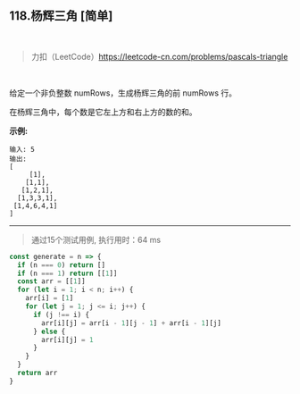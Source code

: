 
## 118.杨辉三角 [简单]

<br />

> 力扣（LeetCode）https://leetcode-cn.com/problems/pascals-triangle

<br />

给定一个非负整数 numRows，生成杨辉三角的前 numRows 行。

在杨辉三角中，每个数是它左上方和右上方的数的和。

**示例:**

```
输入: 5
输出:
[
     [1],
    [1,1],
   [1,2,1],
  [1,3,3,1],
 [1,4,6,4,1]
]
```

---

> 通过15个测试用例, 执行用时：64 ms

```js
const generate = n => {
  if (n === 0) return []
  if (n === 1) return [[1]]
  const arr = [[1]]
  for (let i = 1; i < n; i++) {
    arr[i] = [1]
    for (let j = 1; j <= i; j++) {
      if (j !== i) {
        arr[i][j] = arr[i - 1][j - 1] + arr[i - 1][j]
      } else {
        arr[i][j] = 1
      }
    }
  }
  return arr
}
```
